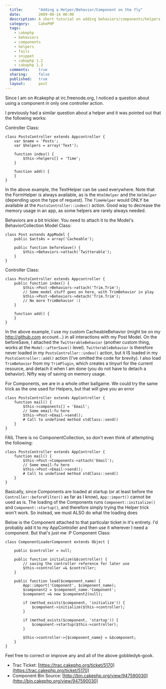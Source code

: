 ```yaml
---
  title:       "Adding a Helper/Behavior/Component on the fly"
  date:        2009-08-14 00:00
  description: A short tutorial on adding behaviors/components/helpers to your application in a dynamic fashion
  category:    CakePHP
  tags:
    - cakephp
    - behaviors
    - components
    - helpers
    - fails
    - snippet
    - cakephp 1.2
    - cakephp 1.3
  comments:    true
  sharing:     false
  published:   true
  layout:      post
---
```


Since I am on #cakephp at irc.freenode.org, I noticed a question about using a component in only one controller action.

I previously had a similar question about a helper and it was pointed out that the following works:

Controller Class:

``` lang:php
class PostsController extends Appcontroller {
	var $name = 'Posts';
	var $helpers = array('Text');

	function index() {
		$this->helpers[] = 'Time';
	}

	function add() {
	}
}
```

In the above example, the TextHelper can be used everywhere. Note that the FormHelper is always available, as is the `HtmlHelper` and the `XmlHelper` (depending upon the type of request). The `TimeHelper` would ONLY be available at the `PostsController::index()` action. Good way to decrease the memory usage in an app, as some helpers are rarely always needed.

Behaviors are a bit trickier. You need to attach it to the Model's BehaviorCollection
Model Class:

``` lang:php
class Post extends AppModel {
	public $actsAs = array('Cacheable');

	public function beforeSave() {
		$this->Behaviors->attach('Twitterable');
	}
}
```

Controller Class:

``` lang:php
class PostsController extends Appcontroller {
	public function index() {
		$this->Post->Behaviors->attach('Trim.Trim');
		// Some model stuff goes on here, with TrimBehavior in play
		$this->Post->Behaviors->detach('Trim.Trim');
		// No more TrimBehavior :(
	}

	function add() {
	}
}
```

In the above example, I use my custom CacheableBehavior (might be on my http://github.com account...) in all interactions with my Post Model. On the beforeSave, I attached the `TwitterableBehavior` (another custom thing, works at the `Model::afterSave()` level). `TwitterableBehavior` is therefore never loaded in my `PostsController::index()` action, but it IS loaded in my `PostsController::add()` action (I've omitted the code for brevity). I also load `TrimBehavior` from my `TrimPlugin`, which creates a tinyurl for the current resource, and detach it when I am done (you do not have to detach a behavior). Nifty way of saving on memory usage.

For Components, we are in a whole other ballgame. We could try the same trick as the one used for Helpers, but that will give you an error

``` lang:php
class PostsController extends AppController {
	function mail() {
		$this->components[] = 'Email';
		// Some email-fu here
		$this->Post->Email->send();
		# Call to undefined method stdClass::send()
	}
}
```

FAIL
There is no ComponentCollection, so don't even think of attempting the following:

``` lang:php
class PostsController extends AppController {
	function mail() {
		$this->Post->Components->attach('Email');
		// Some email-fu here
		$this->Post->Email->send();
		# Call to undefined method stdClass::send()
	}
}
```

Basically, since Components are loaded at startup (or at least before the `Controller::beforeFilter()` as far as I know), `App::import()` cannot be used as is. The loading of the Components runs `Component::initialize()` and `Component::startup()`, and therefore simply trying the Helper trick won't work. So instead, we must ALSO do what the loading does

Below is the Component attached to that particular ticket in it's entirety. I'd probably add it to my AppController and then use it wherever I need a component. But that's just me :P
Component Class:

``` lang:php
class ComponentLoaderComponent extends Object {

	public $controller = null;

	public function initialize(&$controller) {
		// saving the controller reference for later use
		$this->controller =& $controller;
	}

	public function load($component_name) {
		App::import('Component', $component_name);
		$component2 = $component_name.'Component';
		$component =& new $component2(null);

		if (method_exists($component, 'initialize')) {
			$component->initialize($this->controller);
		}

		if (method_exists($component, 'startup')) {
			$component->startup($this->controller);
		}

		$this->controller->{$component_name} = &$component;
	}
}
```

Feel free to correct or improve any and all of the above gobbledyk-gook.

- Trac Ticket: [https://trac.cakephp.org/ticket/5170](https://trac.cakephp.org/ticket/5170)
- Component Bin Source: [http://bin.cakephp.org/view/947590030](http://bin.cakephp.org/view/947590030)
